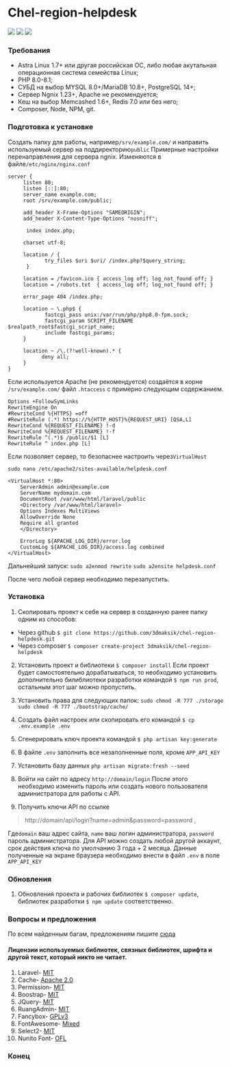 # Chel-region-helpdesk

![](https://img.shields.io/github/v/release/3dmaksik/chel-region-helpdesk?display_name=release&include_prereleases&sort=date) ![](https://img.shields.io/packagist/dependency-v/laravel/laravel/php) ![](https://img.shields.io/github/issues/3dmaksik/chel-region-helpdesk)
### Требования

- Astra Linux 1.7+ или другая российская ОС, либо любая акутальная операционная система семейства Linux;
- PHP 8.0-8.1;
- СУБД на выбор MYSQL 8.0+/MariaDB 10.8+, PostgreSQL 14+;
- Сервер Ngnix 1.23+, Apache не рекомендуется;
- Кеш на выбор Memcashed 1.6+, Redis 7.0 или без него;
- Composer, Node, NPM, git.

### Подготовка к установке
Создать папку для работы, например`/srv/example.com/` и направить используемый сервер на поддиректорию`public`
Примерные настройки перенаправления для сервера ngnix. 
Изменяются в файле`/etc/nginx/nginx.conf`

    server {
         listen 80;
         listen [::]:80;
         server_name example.com;
         root /srv/example.com/public;
		 
         add_header X-Frame-Options "SAMEORIGIN";
         add_header X-Content-Type-Options "nosniff";
 
          index index.php;
 
         charset utf-8;
 
         location / {
                try_files $uri $uri/ /index.php?$query_string;
          }
 
         location = /favicon.ico { access_log off; log_not_found off; }
         location = /robots.txt  { access_log off; log_not_found off; }
 
         error_page 404 /index.php;
 
         location ~ \.php$ {
                fastcgi_pass unix:/var/run/php/php8.0-fpm.sock;
                fastcgi_param SCRIPT_FILENAME $realpath_root$fastcgi_script_name;
                include fastcgi_params;
         }
 
         location ~ /\.(?!well-known).* {
               deny all;
         }
    }
Если используется Apache (не рекомендуется) создаётся в корне `/srv/example.com/` файл `.htaccess` с примерно следующим содержанием.

    Options +FollowSymLinks
    RewriteEngine On
    #RewriteCond %{HTTPS} =off
    #RewriteRule (.*) https://%{HTTP_HOST}%{REQUEST_URI} [QSA,L]
    RewriteCond %{REQUEST_FILENAME} !-d
    RewriteCond %{REQUEST_FILENAME} !-f
    RewriteRule ^(.*)$ /public/$1 [L]
    RewriteRule ^ index.php [L]

Если позволяет сервер, то безопаснее настроить через`VirtualHost`

`sudo nano /etc/apache2/sites-available/helpdesk.conf`

    <VirtualHost *:80>
        ServerAdmin admin@example.com
        ServerName mydomain.com
        DocumentRoot /var/www/html/laravel/public
        <Directory /var/www/html/laravel>
        Options Indexes MultiViews
        AllowOverride None
        Require all granted
        </Directory>

        ErrorLog ${APACHE_LOG_DIR}/error.log
        CustomLog ${APACHE_LOG_DIR}/access.log combined
    </VirtualHost>
Дальнейший запуск:
`sudo a2enmod rewrite`
`sudo a2ensite helpdesk.conf`

После чего любой сервер необходимо перезапустить.

### Установка
                
1. Скопировать проект к себе на сервер в созданную ранее папку одним из способов:

- Через github `$ git clone https://github.com/3dmaksik/chel-region-helpdesk.git`
- Через composer `$ composer create-project 3dmaksik/chel-region-helpdesk`

2. Установить проект и библиотеки
`$ composer install`
Если проект будет самостоятельно дорабатываться, то необходимо установить дополнительно билиблиотеки разработки командой `$ npm run prod`, остальным этот шаг можно пропустить.

3. Установить права для следующих папок:
`sudo chmod -R 777 ./storage`
`sudo chmod -R 777 ./bootstrap/cache/`

4. Создать файл настроек или скопировать его командой `$ cp .env.example .env`

5. Сгенерировать ключ проекта командой `$ php artisan key:generate`

6. В файле `.env` заполнить все незаполненные поля, кроме `APP_API_KEY`
7. Установить базу данных `php artisan migrate:fresh --seed`
8. Войти на сайт по адресу `http://domain/login`
После этого необходимо изменить пароль или создать нового пользователя администратора для работы с API.

9.  Получить ключи API по ссылке 
> http://domain/api/login?name=admin&password=password ,

Где`domain` ваш адрес сайта, `name` ваш логин администратора, `password` пароль администратора. Для API можно создать любой другой аккаунт, срок действия ключа по умолчанию 3 года + 2 месяца. 
Данные полученные на экране браузера необходимо внести в файл `.env` в поле `APP_API_KEY`
                

### Обновления
                
1. Обновления проекта и рабочих библиотек `$ composer update`, библиотек разработки `$ npm update` соответственно.
                

### Вопросы и предложения
По всем найденным багам, предложениям пишите [сюда](https://github.com/3dmaksik/chel-region-helpdesk/issues)

#### Лицензии используемых библиотек, связных библиотек, шрифта и другой текст, который никто не читает.
                
1. Laravel- [MIT](https://github.com/laravel/laravel#license)
2. Cache- [Apache 2.0](https://github.com/renoki-co/laravel-eloquent-query-cache/blob/master/LICENSE)
3. Permission- [MIT](https://github.com/spatie/laravel-permission/blob/main/LICENSE.md)
4. Boostrap- [MIT](https://github.com/twbs/bootstrap#copyright-and-license)
5. JQuery- [MIT](https://github.com/jquery/jquery/blob/main/LICENSE.txt)
6. RuangAdmin- [MIT](https://github.com/indrijunanda/RuangAdmin#license)
7. Fancybox- [GPLv3](https://github.com/fancyapps/fancybox#license)
8. FontAwesome- [Mixed](https://github.com/FortAwesome/Font-Awesome#license)
9. Select2- [MIT](https://github.com/select2/select2/blob/develop/LICENSE.md)
10. Nunito Font-  [OFL](https://github.com/googlefonts/nunito/blob/main/OFL.txt)
                
### Конец
